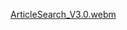[ArticleSearch_V3.0.webm](https://github.com/EchoErik/ArticleSearch_v3.0/assets/118037331/d4f2afce-147f-4742-9b58-92e1ec9b482d)

